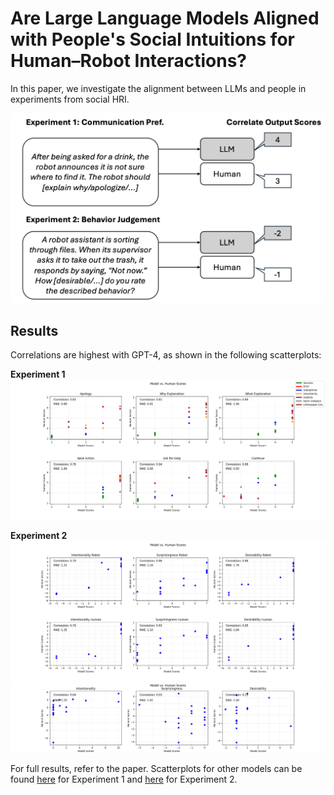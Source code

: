 # Are Large Language Models Aligned with People's Social Intuitions for Human–Robot Interactions?

In this paper, we investigate the alignment between LLMs and people in experiments from social HRI.

<img src="https://github.com/lwachowiak/LLMs-for-Social-Robotics/blob/main/overview.png" width="600" />


## Results 
Correlations are highest with GPT-4, as shown in the following scatterplots:

**Experiment 1**
![Correlations for Exp1 with GPT-4](https://github.com/lwachowiak/LLMs-for-Social-Robotics/blob/main/code/Experiment_1/plots/gpt_4_correlations.png)

**Experiment 2**
![Correlations for Exp1 with GPT-4](https://github.com/lwachowiak/LLMs-for-Social-Robotics/blob/main/code/Experiment_2/plots/gpt_4_avg_correlations.png)
![Correlations for Exp1 with GPT-4](https://github.com/lwachowiak/LLMs-for-Social-Robotics/blob/main/code/Experiment_2/plots/gpt_4_diff_correlations.png)


For full results, refer to the paper. Scatterplots for other models can be found [here](https://github.com/lwachowiak/LLMs-for-Social-Robotics/tree/main/code/Experiment_1/plots) for Experiment 1 and [here](https://github.com/lwachowiak/LLMs-for-Social-Robotics/tree/main/code/Experiment_2/plots) for Experiment 2. 
